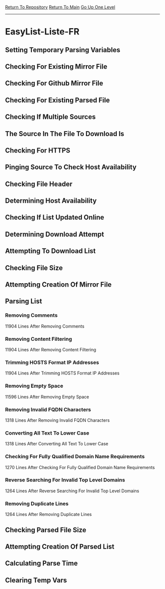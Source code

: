 [Return To Repository](https://github.com/deathbybandaid/piholeparser/)
[Return To Main](https://github.com/deathbybandaid/piholeparser/blob/master/RecentRunLogs/Mainlog.md)
[Go Up One Level](https://github.com/deathbybandaid/piholeparser/blob/master/RecentRunLogs/TopLevelScripts/30-Processing-Blacklists.md)
____________________________________
# EasyList-Liste-FR
## Setting Temporary Parsing Variables
## Checking For Existing Mirror File
## Checking For Github Mirror File
## Checking For Existing Parsed File
## Checking If Multiple Sources
## The Source In The File To Download Is
## Checking For HTTPS
## Pinging Source To Check Host Availability
## Checking File Header
## Determining Host Availability
## Checking If List Updated Online
## Determining Download Attempt
## Attempting To Download List
## Checking File Size
## Attempting Creation Of Mirror File
## Parsing List
### Removing Comments
11904 Lines After Removing Comments
### Removing Content Filtering
11904 Lines After Removing Content Filtering
### Trimming HOSTS Format IP Addresses
11904 Lines After Trimming HOSTS Format IP Addresses
### Removing Empty Space
11596 Lines After Removing Empty Space
### Removing Invalid FQDN Characters
1318 Lines After Removing Invalid FQDN Characters
### Converting All Text To Lower Case
1318 Lines After Converting All Text To Lower Case
### Checking For Fully Qualified Domain Name Requirements
1270 Lines After Checking For Fully Qualified Domain Name Requirements
### Reverse Searching For Invalid Top Level Domains
1264 Lines After Reverse Searching For Invalid Top Level Domains
### Removing Duplicate Lines
1264 Lines After Removing Duplicate Lines
## Checking Parsed File Size
## Attempting Creation Of Parsed List
## Calculating Parse Time
## Clearing Temp Vars
